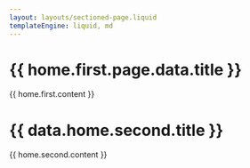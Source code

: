 ```yaml
---
layout: layouts/sectioned-page.liquid
templateEngine: liquid, md
---
```


# {{ home.first.page.data.title }}

{{ home.first.content }}

# {{ data.home.second.title }}

{{ home.second.content }}

